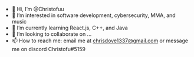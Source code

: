 - 👋 Hi, I’m @Christofuu
- 👀 I’m interested in software development, cybersecurity, MMA, and music
- 🌱 I’m currently learning React.js, C++, and Java
- 💞️ I’m looking to collaborate on ...
- 📫 How to reach me: email me at chrisdove1337@gmail.com or message me on discord Christofu#5159

<!---
Christofuu/Christofuu is a ✨ special ✨ repository because its `README.md` (this file) appears on your GitHub profile.
You can click the Preview link to take a look at your changes.
--->
